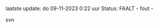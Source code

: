 laatste update: 
do 09-11-2023  0:22   uur 
Status: FAALT - fout - 
<div class="service R">svn</div>